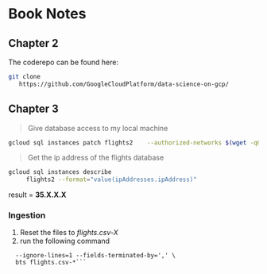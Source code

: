 # Book Notes

## Chapter 2
The coderepo can be found here:

```bash
git clone
   https://github.com/GoogleCloudPlatform/data-science-on-gcp/
```

## Chapter 3

> Give database access to my local machine


```bash
gcloud sql instances patch flights2    --authorized-networks $(wget -qO - http://ipecho.net/plain)
```
> Get the ip address of the flights database

```bash
gcloud sql instances describe
     flights2 --format="value(ipAddresses.ipAddress)"
```

result = **35.X.X.X**


### Ingestion
1. Reset the files to *flights.csv-X*
2. run the following command
```mysqlimport --local --host=$MYSQLIP --user=root --password \                                                      
  --ignore-lines=1 --fields-terminated-by=',' \
  bts flights.csv-*```
